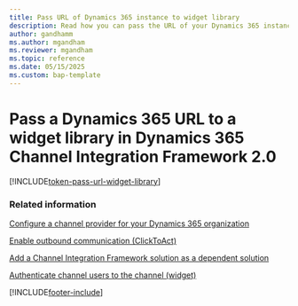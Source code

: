 ```yaml
---
title: Pass URL of Dynamics 365 instance to widget library 
description: Read how you can pass the URL of your Dynamics 365 instance to the widget library inside your widget iframe to be able to use Dynamics 365 Channel Integration Framework 2.0 APIs.
author: gandhamm
ms.author: mgandham
ms.reviewer: mgandham
ms.topic: reference
ms.date: 05/15/2025
ms.custom: bap-template
---
```


# Pass a Dynamics 365 URL to a widget library in Dynamics 365 Channel Integration Framework 2.0

[!INCLUDE[token-pass-url-widget-library](../../shared/token-pass-url-widget-library.md)]

### Related information

[Configure a channel provider for your Dynamics 365 organization](configure-channel-provider-app-profile-manager.md)

[Enable outbound communication (ClickToAct)](../../v1/administer/enable-outbound-communication-clicktoact.md)

[Add a Channel Integration Framework solution as a dependent solution](../../v1/administer/add-cif-solution-dependent-solution.md)

[Authenticate channel users to the channel (widget)](../../v1/administer/authenticate-channel-users.md)


[!INCLUDE[footer-include](../../../includes/footer-banner.md)]
